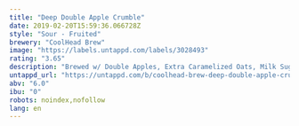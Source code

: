 ```yaml
---
title: "Deep Double Apple Crumble"
date: 2019-02-20T15:59:36.066728Z
style: "Sour - Fruited"
brewery: "CoolHead Brew"
image: "https://labels.untappd.com/labels/3028493"
rating: "3.65"
description: "Brewed w/ Double Apples, Extra Caramelized Oats, Milk Sugar & Cinnamon"
untappd_url: "https://untappd.com/b/coolhead-brew-deep-double-apple-crumble/3028493"
abv: "6.0"
ibu: "0"
robots: noindex,nofollow
lang: en
---
```

